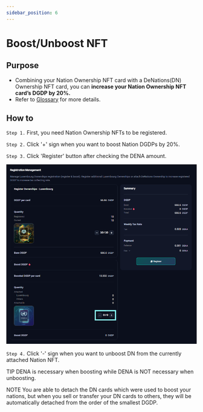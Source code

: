 ```yaml
---
sidebar_position: 6
---
```



# Boost/Unboost NFT

## Purpose

- Combining your Nation Ownership NFT card with a DeNations(DN) Ownership NFT card, you can **increase your Nation Ownership NFT card’s DGDP by 20%.**
- Refer to [Glossary](/docs/guide/Glossary) for more details.

## How to

`Step 1.` First, you need Nation Ownership NFTs to be registered. 

`Step 2.` Click '+' sign when you want to boost Nation DGDPs by 20%.

`Step 3.` Click 'Register' button after checking the DENA amount. 

![boost.png](./assets/boost-unboost-nft/boost.png)

`Step 4.` Click '-' sign when you want to unboost DN from the currently attached Nation NFT.

TIP
DENA is necessary when boosting while DENA is NOT necessary when unboosting.

NOTE
You are able to detach the DN cards which were used to boost your nations, but when you sell or transfer your DN cards to others, they will be automatically detached from the order of the smallest DGDP.